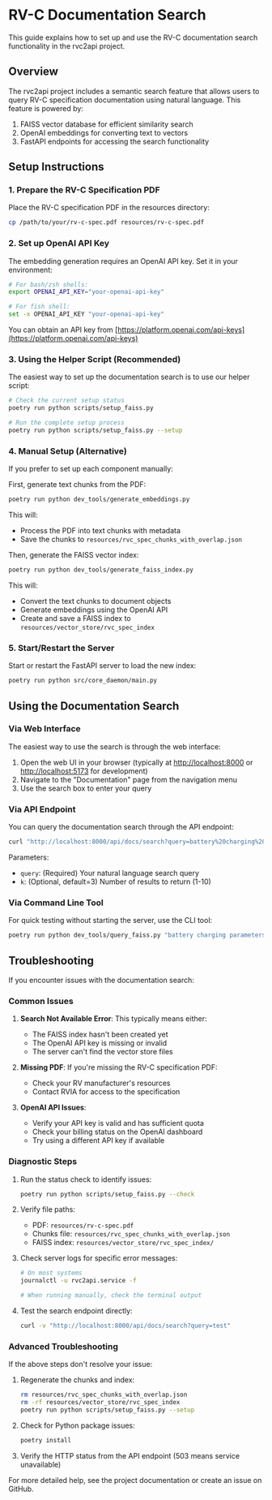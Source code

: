 # RV-C Documentation Search

This guide explains how to set up and use the RV-C documentation search functionality in the rvc2api project.

## Overview

The rvc2api project includes a semantic search feature that allows users to query RV-C specification documentation using natural language. This feature is powered by:

1. FAISS vector database for efficient similarity search
2. OpenAI embeddings for converting text to vectors
3. FastAPI endpoints for accessing the search functionality

## Setup Instructions

### 1. Prepare the RV-C Specification PDF

Place the RV-C specification PDF in the resources directory:

```bash
cp /path/to/your/rv-c-spec.pdf resources/rv-c-spec.pdf
```

### 2. Set up OpenAI API Key

The embedding generation requires an OpenAI API key. Set it in your environment:

```bash
# For bash/zsh shells:
export OPENAI_API_KEY="your-openai-api-key"

# For fish shell:
set -x OPENAI_API_KEY "your-openai-api-key"
```

You can obtain an API key from [https://platform.openai.com/api-keys](https://platform.openai.com/api-keys)

### 3. Using the Helper Script (Recommended)

The easiest way to set up the documentation search is to use our helper script:

```bash
# Check the current setup status
poetry run python scripts/setup_faiss.py

# Run the complete setup process
poetry run python scripts/setup_faiss.py --setup
```

### 4. Manual Setup (Alternative)

If you prefer to set up each component manually:

First, generate text chunks from the PDF:

```bash
poetry run python dev_tools/generate_embeddings.py
```

This will:

- Process the PDF into text chunks with metadata
- Save the chunks to `resources/rvc_spec_chunks_with_overlap.json`

Then, generate the FAISS vector index:

```bash
poetry run python dev_tools/generate_faiss_index.py
```

This will:

- Convert the text chunks to document objects
- Generate embeddings using the OpenAI API
- Create and save a FAISS index to `resources/vector_store/rvc_spec_index`

### 5. Start/Restart the Server

Start or restart the FastAPI server to load the new index:

```bash
poetry run python src/core_daemon/main.py
```

## Using the Documentation Search

### Via Web Interface

The easiest way to use the search is through the web interface:

1. Open the web UI in your browser (typically at [http://localhost:8000](http://localhost:8000) or [http://localhost:5173](http://localhost:5173) for development)
2. Navigate to the "Documentation" page from the navigation menu
3. Use the search box to enter your query

### Via API Endpoint

You can query the documentation search through the API endpoint:

```bash
curl "http://localhost:8000/api/docs/search?query=battery%20charging%20parameters&k=3"
```

Parameters:

- `query`: (Required) Your natural language search query
- `k`: (Optional, default=3) Number of results to return (1-10)

### Via Command Line Tool

For quick testing without starting the server, use the CLI tool:

```bash
poetry run python dev_tools/query_faiss.py "battery charging parameters"
```

## Troubleshooting

If you encounter issues with the documentation search:

### Common Issues

1. **Search Not Available Error**: This typically means either:
   - The FAISS index hasn't been created yet
   - The OpenAI API key is missing or invalid
   - The server can't find the vector store files

2. **Missing PDF**: If you're missing the RV-C specification PDF:
   - Check your RV manufacturer's resources
   - Contact RVIA for access to the specification

3. **OpenAI API Issues**:
   - Verify your API key is valid and has sufficient quota
   - Check your billing status on the OpenAI dashboard
   - Try using a different API key if available

### Diagnostic Steps

1. Run the status check to identify issues:

   ```bash
   poetry run python scripts/setup_faiss.py --check
   ```

2. Verify file paths:
   - PDF: `resources/rv-c-spec.pdf`
   - Chunks file: `resources/rvc_spec_chunks_with_overlap.json`
   - FAISS index: `resources/vector_store/rvc_spec_index/`

3. Check server logs for specific error messages:

   ```bash
   # On most systems
   journalctl -u rvc2api.service -f

   # When running manually, check the terminal output
   ```

4. Test the search endpoint directly:

   ```bash
   curl -v "http://localhost:8000/api/docs/search?query=test"
   ```

### Advanced Troubleshooting

If the above steps don't resolve your issue:

1. Regenerate the chunks and index:

   ```bash
   rm resources/rvc_spec_chunks_with_overlap.json
   rm -rf resources/vector_store/rvc_spec_index
   poetry run python scripts/setup_faiss.py --setup
   ```

2. Check for Python package issues:

   ```bash
   poetry install
   ```

3. Verify the HTTP status from the API endpoint (503 means service unavailable)

For more detailed help, see the project documentation or create an issue on GitHub.
